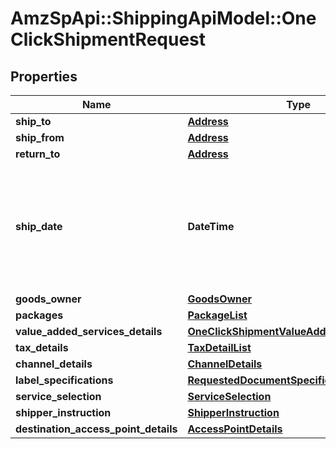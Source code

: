 # AmzSpApi::ShippingApiModel::OneClickShipmentRequest

## Properties
Name | Type | Description | Notes
------------ | ------------- | ------------- | -------------
**ship_to** | [**Address**](Address.md) |  | [optional] 
**ship_from** | [**Address**](Address.md) |  | 
**return_to** | [**Address**](Address.md) |  | [optional] 
**ship_date** | **DateTime** | The ship date and time (the requested pickup). This defaults to the current date and time. | [optional] 
**goods_owner** | [**GoodsOwner**](GoodsOwner.md) |  | [optional] 
**packages** | [**PackageList**](PackageList.md) |  | 
**value_added_services_details** | [**OneClickShipmentValueAddedServiceDetails**](OneClickShipmentValueAddedServiceDetails.md) |  | [optional] 
**tax_details** | [**TaxDetailList**](TaxDetailList.md) |  | [optional] 
**channel_details** | [**ChannelDetails**](ChannelDetails.md) |  | 
**label_specifications** | [**RequestedDocumentSpecification**](RequestedDocumentSpecification.md) |  | 
**service_selection** | [**ServiceSelection**](ServiceSelection.md) |  | 
**shipper_instruction** | [**ShipperInstruction**](ShipperInstruction.md) |  | [optional] 
**destination_access_point_details** | [**AccessPointDetails**](AccessPointDetails.md) |  | [optional] 

